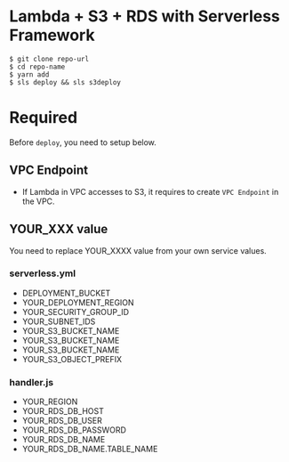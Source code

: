 # Lambda + S3 + RDS with Serverless Framework

```
$ git clone repo-url
$ cd repo-name
$ yarn add
$ sls deploy && sls s3deploy
```

# Required

Before `deploy`, you need to setup below.

## VPC Endpoint

- If Lambda in VPC accesses to S3, it requires to create `VPC Endpoint` in the VPC.

## YOUR_XXX value

You need to replace YOUR_XXXX value from your own service values.

### serverless.yml

- DEPLOYMENT_BUCKET
- YOUR_DEPLOYMENT_REGION
- YOUR_SECURITY_GROUP_ID
- YOUR_SUBNET_IDS
- YOUR_S3_BUCKET_NAME
- YOUR_S3_BUCKET_NAME
- YOUR_S3_BUCKET_NAME
- YOUR_S3_OBJECT_PREFIX

### handler.js

- YOUR_REGION
- YOUR_RDS_DB_HOST
- YOUR_RDS_DB_USER
- YOUR_RDS_DB_PASSWORD
- YOUR_RDS_DB_NAME
- YOUR_RDS_DB_NAME.TABLE_NAME
